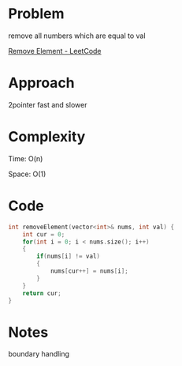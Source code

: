 # Problem

remove all numbers which are equal to val

[Remove Element - LeetCode](https://leetcode.com/problems/remove-element/description/?envType=study-plan-v2&envId=top-interview-150)

# Approach

2pointer fast and slower

# Complexity

Time: O(n)

Space: O(1)

# Code

```c++
int removeElement(vector<int>& nums, int val) {
    int cur = 0;
    for(int i = 0; i < nums.size(); i++)
    {
        if(nums[i] != val)
        {
            nums[cur++] = nums[i];
        } 
    }
    return cur;
}
```

# Notes

boundary handling

